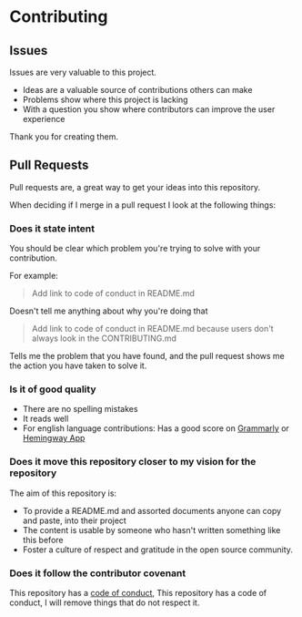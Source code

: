 
# Contributing

## Issues

Issues are very valuable to this project.

* Ideas are a valuable source of contributions others can make
* Problems show where this project is lacking
* With a question you show where contributors can improve the user experience

Thank you for creating them.

## Pull Requests

Pull requests are, a great way to get your ideas into this repository.

When deciding if I merge in a pull request I look at the following things:

### Does it state intent

You should be clear which problem you're trying to solve with your contribution.

For example:

> Add link to code of conduct in README.md

Doesn't tell me anything about why you're doing that

> Add link to code of conduct in README.md because users don't always look in the CONTRIBUTING.md

Tells me the problem that you have found, and the pull request shows me the action you have taken to solve it.


### Is it of good quality

* There are no spelling mistakes
* It reads well
* For english language contributions: Has a good score on [Grammarly](grammarly.com) or [Hemingway App](http://www.hemingwayapp.com/)

### Does it move this repository closer to my vision for the repository

The aim of this repository is:

* To provide a README.md and assorted documents anyone can copy and paste, into their project
* The content is usable by someone who hasn't written something like this before
* Foster a culture of respect and gratitude in the open source community.

### Does it follow the contributor covenant

This repository has a [code of conduct](CODE_OF_CONDUCT.md), This repository has a code of conduct, I will remove things that do not respect it.
